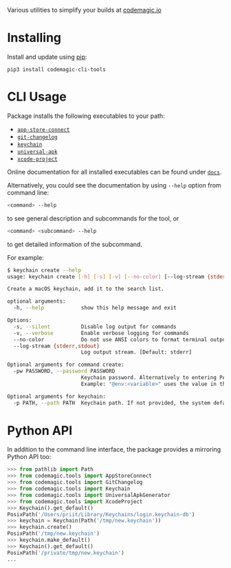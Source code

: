 Various utilities to simplify your builds at [codemagic.io](https://codemagic.io)

# Installing

Install and update using [pip](https://pip.pypa.io/en/stable/quickstart/):

```
pip3 install codemagic-cli-tools
```

# CLI Usage

Package installs the following executables to your path:

* [`app-store-connect`](https://github.com/codemagic-ci-cd/cli-tools/blob/master/docs/app-store-connect/README.md)
* [`git-changelog`](https://github.com/codemagic-ci-cd/cli-tools/blob/master/docs/git-changelog/README.md)
* [`keychain`](https://github.com/codemagic-ci-cd/cli-tools/blob/master/docs/keychain/README.md)
* [`universal-apk`](https://github.com/codemagic-ci-cd/cli-tools/blob/master/docs/universal-apk/README.md)
* [`xcode-project`](https://github.com/codemagic-ci-cd/cli-tools/blob/master/docs/xcode-project/README.md)

Online documentation for all installed executables can be found under
[`docs`](https://github.com/codemagic-ci-cd/cli-tools/tree/master/docs#cli-tools).

Alternatively, you could see the documentation by using `--help` option from command line:

```bash
<command> --help
```
to see general description and subcommands for the tool, or

```bash
<command> <subcommand> --help
```
to get detailed information of the subcommand.
 
For example:

```bash
$ keychain create --help     
usage: keychain create [-h] [-s] [-v] [--no-color] [--log-stream {stderr,stdout}] [-pw PASSWORD] [-p PATH]

Create a macOS keychain, add it to the search list.

optional arguments:
  -h, --help            show this help message and exit

Options:
  -s, --silent          Disable log output for commands
  -v, --verbose         Enable verbose logging for commands
  --no-color            Do not use ANSI colors to format terminal output
  --log-stream {stderr,stdout}
                        Log output stream. [Default: stderr]

Optional arguments for command create:
  -pw PASSWORD, --password PASSWORD
                        Keychain password. Alternatively to entering PASSWORD in plaintext, it may also be specified using a "@env:" prefix followed by a environment variable name, or "@file:" prefix followed by a path to the file containing the value.
                        Example: "@env:<variable>" uses the value in the environment variable named "<variable>", and "@file:<file_path>" uses the value from file at "<file_path>". [Default: '']

Optional arguments for keychain:
  -p PATH, --path PATH  Keychain path. If not provided, the system default keychain will be used instead
```

# Python API

In addition to the command line interface, the package provides a mirroring Python API too:

```python
>>> from pathlib import Path
>>> from codemagic.tools import AppStoreConnect
>>> from codemagic.tools import GitChangelog
>>> from codemagic.tools import Keychain
>>> from codemagic.tools import UniversalApkGenerator
>>> from codemagic.tools import XcodeProject
>>> Keychain().get_default()
PosixPath('/Users/priit/Library/Keychains/login.keychain-db')
>>> keychain = Keychain(Path('/tmp/new.keychain')) 
>>> keychain.create()
PosixPath('/tmp/new.keychain')
>>> keychain.make_default()
>>> Keychain().get_default()                                                                                                                                                                                                                                        
PosixPath('/private/tmp/new.keychain')
...
```

